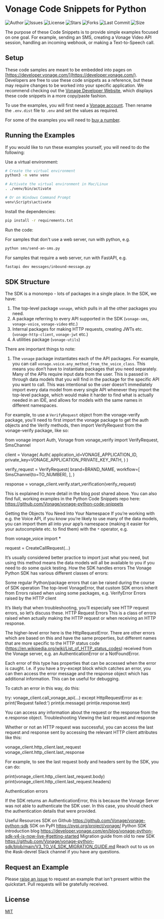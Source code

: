 # Vonage Code Snippets for Python

![Author](https://img.shields.io/badge/author-Vonage-orange)
![Issues](https://img.shields.io/github/issues/Vonage/vonage-python-code-snippets)
![License](https://img.shields.io/github/license/Vonage/vonage-python-code-snippets)
![Stars](https://img.shields.io/github/stars/Vonage/vonage-python-code-snippets)
![Forks](https://img.shields.io/github/forks/Vonage/vonage-python-code-snippets)
![Last Commit](https://img.shields.io/github/last-commit/Vonage/vonage-python-code-snippets)
![Size](https://img.shields.io/github/repo-size/Vonage/vonage-python-code-snippets)

The purpose of these Code Snippets is to provide simple examples focused
on one goal. For example, sending an SMS, creating a Vonage Video API session, handling an incoming webhook, or making a Text-to-Speech call.

## Setup

These code samples are meant to be embedded into pages on [https://developer.vonage.com/](https://developer.vonage.com/). Developers are free to use these code snippets as a reference, but these may require changes to be worked into your specific application. We recommend checking out the [Vonage Developer Website](https://developer.vonage.com/), which displays these code snippets in a more copy/paste fashion.

To use the examples, you will first need a [Vonage account][sign-up]. Then rename
the `.env.dist` file to `.env` and set the values as required.

For some of the examples you will need to [buy a number][buy-number].

## Running the Examples

If you would like to run these examples yourself, you will need to do the following:

Use a virtual environment:

```sh
# Create the virtual environment
python3 -m venv venv

# Activate the virtual environment in Mac/Linux
. ./venv/bin/activate

# Or on Windows Command Prompt
venv\Scripts\activate
```

Install the dependencies:

```sh
pip install -r requirements.txt
```

Run the code:

For samples that don't use a web server, run with python, e.g.

```sh
python sms/send-an-sms.py
```

For samples that require a web server, run with FastAPI, e.g.

```sh
fastapi dev messages/inbound-message.py
```

## SDK Structure

The SDK is a monorepo - lots of packages in a single place. In the SDK, we have:

1. The top-level package `vonage`, which pulls in all the other packages you need.
1. A package referring to every API supported in the SDK (`vonage-sms`, `vonage-voice`, `vonage-video` etc.)
1. Internal packages for making HTTP requests, creating JWTs etc. (`vonage-http-client`, `vonage-jwt` etc.)
1. A utilities package (`vonage-utils`)

There are important things to note:

1. The `vonage` package instantiates each of the API packages. For example, you can call `vonage.voice.any_method_from_the_voice_class`. This means you don’t have to instantiate packages that you need separately.
Many of the APIs require input data from the user. This is passed in through data models that you will find in the package for the specific API you want to call. This was intentional so the user doesn’t immediately import every data model from every single API whenever they import the top-level package, which would make it harder to find what is actually needed in an IDE, and allows for models with the same names in different namespaces. 

For example, to use a `VerifyRequest` object from the vonage-verify package, you’ll need to first import the vonage package to get the auth objects and the Verify methods, then import VerifyRequest from the vonage-verify package, like so:

from vonage import Auth, Vonage
from vonage_verify import VerifyRequest, SmsChannel

client = Vonage(
	Auth(
    		application_id=VONAGE_APPLICATION_ID,
    	private_key=VONAGE_APPLICATION_PRIVATE_KEY_PATH,
	)
)

verify_request = VerifyRequest(
	brand=BRAND_NAME,
	workflow=[
    	SmsChannel(to=TO_NUMBER),
	],
)

response = vonage_client.verify.start_verification(verify_request)

This is explained in more detail in the blog post shared above. You can also find full, working examples in the Python Code Snippets repo here:
https://github.com/Vonage/vonage-python-code-snippets

Getting the Objects You Need Into Your Namespace
If you’re working with e.g. the Voice API, if you know you’re likely to use many of the data models, you can import them all into your app’s namespace (making it easier for your autocomplete etc. to find them) with the `*` operator, e.g.

from vonage_voice import *

request = CreateCallRequest(...)

It’s usually considered better practice to import just what you need, but using this method means the data models will all be available to you if you need to do some quick testing.
How the SDK handles errors
The Vonage Python SDK has various different classes of errors:

Some regular Python/package errors that can be raised during the course of SDK operation
The top-level VonageError, that custom SDK errors inherit from
Errors raised when using some packages, e.g. VerifyError
Errors raised by the HTTP client

It’s likely that when troubleshooting, you’ll especially see HTTP request errors, so let’s discuss these.
HTTP Request Errors
This is a class of errors raised when actually making the HTTP request or when receiving an HTTP response.

The higher-level error here is the HttpRequestError. There are other errors which are based on this and have the same properties, but different names that are more specific to the HTTP status code (https://en.wikipedia.org/wiki/List_of_HTTP_status_codes) received from the Vonage server, e.g. an AuthenticationError or a NotFoundError.

Each error of this type has properties that can be accessed when the error is caught. I.e. if you have a try-except block which catches an error, you can then access the error message and the response object which has additional information. This can be useful for debugging.

To catch an error in this way, do this:


try:
	vonage_client.call_vonage_api(...)
except HttpRequestError as e:
	print(‘Request failed:’)
	print(e.message)
	print(e.response.text)  

You can access any information about the request or the response from the e.response object.
Troubleshooting
Viewing the last request and response

Whether or not an HTTP request was successful, you can access the last request and response sent by accessing the relevant HTTP client attributes like this:

vonage_client.http_client.last_request
vonage_client.http_client.last_response

For example, to see the last request body and headers sent by the SDK, you can do:

print(vonage_client.http_client.last_request.body)
print(vonage_client.http_client.last_request.headers)

Authentication errors

If the SDK returns an AuthenticationError, this is because the Vonage Server was not able to authenticate the SDK user. In this case, you should check the authentication details that were provided.

Useful Resources
SDK on Github https://github.com/Vonage/vonage-python-sdk
SDK on PyPI https://pypi.org/project/vonage/
Python SDK introduction blog https://developer.vonage.com/en/blog/vonage-python-sdk-v4-is-now-live-#getting-started
Migration guide from old to new SDK https://github.com/Vonage/vonage-python-sdk/blob/main/V3_TO_V4_SDK_MIGRATION_GUIDE.md
Reach out to us on the #ask-devrel Slack channel if you have any questions.



## Request an Example

Please [raise an issue](https://github.com/Vonage/vonage-python-code-snippets/issues) to request an example that isn't present within the quickstart. Pull requests will be gratefully received.

## License

[MIT](LICENSE)

[sign-up]: https://dashboard.nexmo.com/sign-up
[buy-number]: https://dashboard.nexmo.com/buy-numbers

